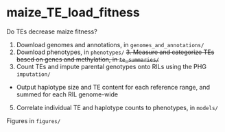 # maize_TE_load_fitness
Do TEs decrease maize fitness?



1. Download genomes and annotations, in `genomes_and_annotations/`
2. Download phenotypes, in `phenotypes/`
~~3. Measure and categorize TEs based on genes and methylation, in `te_summaries/`~~
4. Count TEs and impute parental genotypes onto RILs using the PHG `imputation/`
  - Output haplotype size and TE content for each reference range, and summed for each RIL genome-wide
5. Correlate individual TE and haplotype counts to phenotypes, in `models/`

Figures in `figures/`

